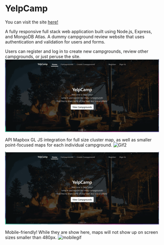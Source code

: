 # YelpCamp

You can visit the site [here!](https://ycamplh.herokuapp.com)

A fully responsive full stack web application built using Node.js, Express, and MongoDB Atlas. 
A dummy campground review website that uses authentication and validation for users and forms. 

Users can register and log in to create new campgrounds, review other campgrounds, or just peruse the site.
![Gif1](Gifs/ycamp1.gif)

API Mapbox GL JS integration for full size cluster map, as well as smaller point-focused maps for each individual campground.
![Gif2](Gifs/ycamp2.gif)


![Gif3](Gifs/ycamp3.gif)

Mobile-friendly! While they are show here, maps will not show up on screen sizes smaller than 480px.
![mobilegif](Gifs/ycampmobile.gif)
